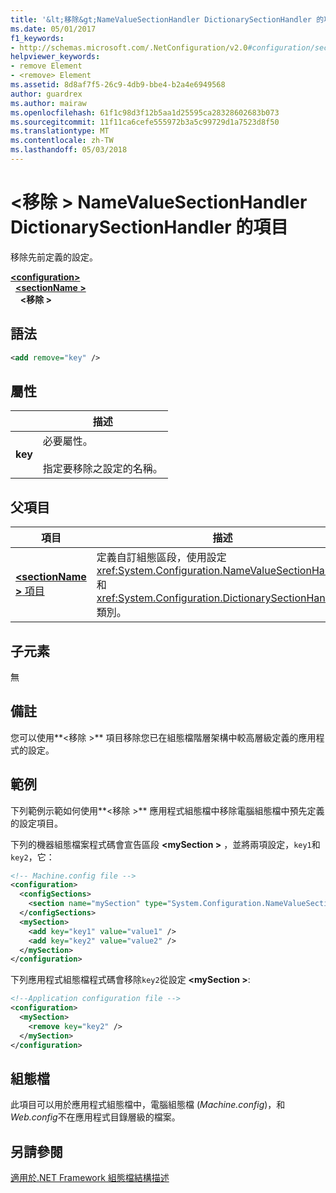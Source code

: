 ```yaml
---
title: '&lt;移除&gt;NameValueSectionHandler DictionarySectionHandler 的項目'
ms.date: 05/01/2017
f1_keywords:
- http://schemas.microsoft.com/.NetConfiguration/v2.0#configuration/sectionName/remove
helpviewer_keywords:
- remove Element
- <remove> Element
ms.assetid: 8d8af7f5-26c9-4db9-bbe4-b2a4e6949568
author: guardrex
ms.author: mairaw
ms.openlocfilehash: 61f1c98d3f12b5aa1d25595ca28328602683b073
ms.sourcegitcommit: 11f11ca6cefe555972b3a5c99729d1a7523d8f50
ms.translationtype: MT
ms.contentlocale: zh-TW
ms.lasthandoff: 05/03/2018
---
```

# <a name="remove-element-for-namevaluesectionhandler-and-dictionarysectionhandler"></a>\<移除 > NameValueSectionHandler DictionarySectionHandler 的項目

移除先前定義的設定。

[**\<configuration>**](~/docs/framework/configure-apps/file-schema/configuration-element.md)   
&nbsp;&nbsp;[**\<sectionName >**](~/docs/framework/configure-apps/file-schema/custom-element-2.md)   
&nbsp;&nbsp;&nbsp;&nbsp;**\<移除 >**

## <a name="syntax"></a>語法

```xml
<add remove="key" />
```

## <a name="attribute"></a>屬性

|           | 描述 |
| --------- | ----------- |
| **key**   | 必要屬性。<br><br>指定要移除之設定的名稱。 |

## <a name="parent-element"></a>父項目

| 項目 | 描述 |
| ------- | ------------|
| [**\<sectionName >** 項目](~/docs/framework/configure-apps/file-schema/custom-element-2.md) | 定義自訂組態區段，使用設定<xref:System.Configuration.NameValueSectionHandler>和<xref:System.Configuration.DictionarySectionHandler>類別。 |

## <a name="child-elements"></a>子元素

無

## <a name="remarks"></a>備註

您可以使用**\<移除 >** 項目移除您已在組態檔階層架構中較高層級定義的應用程式的設定。

## <a name="example"></a>範例

下列範例示範如何使用**\<移除 >** 應用程式組態檔中移除電腦組態檔中預先定義的設定項目。

下列的機器組態檔案程式碼會宣告區段 **\<mySection >** ，並將兩項設定，`key1`和`key2`，它：

```xml
<!-- Machine.config file -->
<configuration>
  <configSections>
    <section name="mySection" type="System.Configuration.NameValueSectionHandler,System" />
  </configSections>
  <mySection>
    <add key="key1" value="value1" />
    <add key="key2" value="value2" />
  </mySection>
</configuration>
```

下列應用程式組態檔程式碼會移除`key2`從設定 **\<mySection >**:

```xml
<!--Application configuration file -->
<configuration>
  <mySection>
    <remove key="key2" />
  </mySection>
</configuration>
```

## <a name="configuration-file"></a>組態檔

此項目可以用於應用程式組態檔中，電腦組態檔 (*Machine.config*)，和*Web.config*不在應用程式目錄層級的檔案。

## <a name="see-also"></a>另請參閱

[適用於.NET Framework 組態檔結構描述](~/docs/framework/configure-apps/file-schema/index.md)
